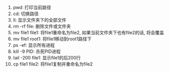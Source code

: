1. pwd: 打印当前路径
2. cd: 切换路径
3. ll: 显示文件夹下的全部文件
4. rm -rf file: 删除文件或文件夹
5. mv file1 file1: 将file1重命名为file2, 如果当前文件夹下也有file2的话, 将会覆盖
6. mv file1 root1: 将file1移动到root1路径下
7. ps -ef: 显示所有进程
8. kill -9 PID: 杀死PID进程
9. tail -200 file1: 显示file1的后200行
10. cp file1 file2: 将file1复制并重命名为file2